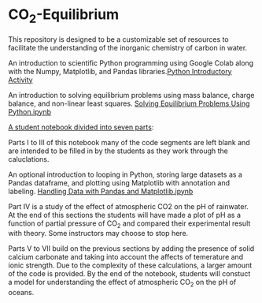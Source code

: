 # $\mathrm{CO_2}$-Equilibrium

This repository is designed to be a customizable set of resources to facilitate the understanding of the inorganic chemistry of carbon in water.

An introduction to scientific Python programming using Google Colab along with the Numpy, Matplotlib, and Pandas libraries.[Python Introductory Activity](https://colab.research.google.com/github/wphall/CO2-Equilibrium/blob/main/Python_Introductory_Activity_KEY.ipynb)

An introduction to solving equilibrium problems using mass balance, charge balance, and non-linear least squares. [Solving Equilibrium Problems Using Python.ipynb](https://colab.research.google.com/github/wphall/CO2-Equilibrium/blob/main/Solving_Equilibrium_Problems_Using_Python.ipynb)

[A student notebook divided into seven parts](https://colab.research.google.com/github/wphall/CO2-Equilibrium/blob/main/Student_Notebook_CO2_Equilibrium.ipynb#scrollTo=DQFCCLpto973):

Parts I to III of this notebook many of the code segments are left blank and are intended to be filled in by the students as they work through the caluclations.

An optional introduction to looping in Python, storing large datasets as a Pandas dataframe, and plotting using Matplotlib with annotation and labeling. [Handling Data with Pandas and Matplotlib.ipynb](https://colab.research.google.com/github/wphall/CO2-Equilibrium/blob/main/Handling_Data_with_Pandas_and_Matplotlib.ipynb)

Part IV is a study of the effect of atmospheric CO2 on the pH of rainwater.  At the end of this sections the students will have made a plot of pH as a function of partial pressure of $\mathrm{CO_2}$ and compared their experimental result with theory.  Some instructors may choose to stop here.

Parts V to VII build on the previous sections by adding the presence of solid calcium carbonate and taking into account the affects of temerature and ionic strength.  Due to the complexity of these calculations, a larger amount of the code is provided.  By the end of the notebook, students will constuct a model for understanding the effect of atmospheric $\mathrm{CO_2}$ on the pH of oceans.

